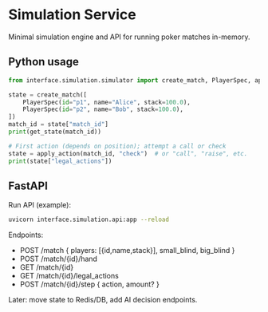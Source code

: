 # Simulation Service

Minimal simulation engine and API for running poker matches in-memory.

## Python usage

```python
from interface.simulation.simulator import create_match, PlayerSpec, apply_action, get_state

state = create_match([
    PlayerSpec(id="p1", name="Alice", stack=100.0),
    PlayerSpec(id="p2", name="Bob", stack=100.0),
])
match_id = state["match_id"]
print(get_state(match_id))

# First action (depends on position); attempt a call or check
state = apply_action(match_id, "check")  # or "call", "raise", etc.
print(state["legal_actions"])
```

## FastAPI

Run API (example):

```bash
uvicorn interface.simulation.api:app --reload
```

Endpoints:
- POST /match { players: [{id,name,stack}], small_blind, big_blind }
- POST /match/{id}/hand
- GET /match/{id}
- GET /match/{id}/legal_actions
- POST /match/{id}/step { action, amount? }

Later: move state to Redis/DB, add AI decision endpoints.

